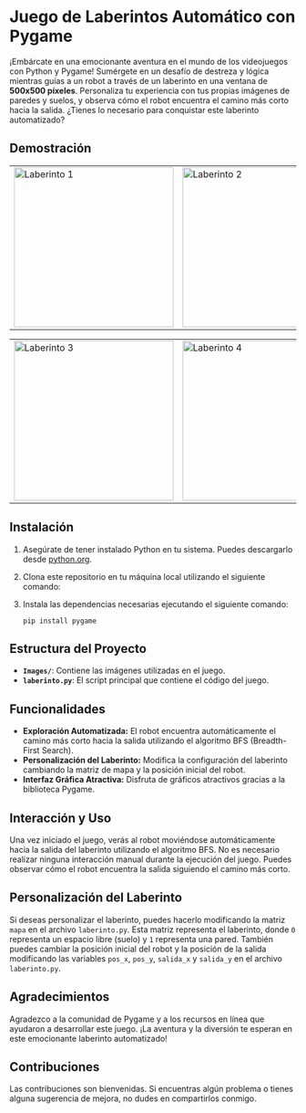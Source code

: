 # Juego de Laberintos Automático con Pygame

¡Embárcate en una emocionante aventura en el mundo de los videojuegos con Python y Pygame! Sumérgete en un desafío de destreza y lógica mientras guías a un robot a través de un laberinto en una ventana de **500x500 píxeles**. Personaliza tu experiencia con tus propias imágenes de paredes y suelos, y observa cómo el robot encuentra el camino más corto hacia la salida. ¿Tienes lo necesario para conquistar este laberinto automatizado?

## Demostración

<table>
  <tr>
    <td><img src="https://github.com/santiagolassog/Juego-de-Laberintos-Automatico-con-Pygame/assets/27078128/584dcd91-5326-451b-8611-dc078e986dac" alt="Laberinto 1" width="280"></td>
    <td><img src="https://github.com/santiagolassog/Juego-de-Laberintos-Automatico-con-Pygame/assets/27078128/5e816e6a-2230-4914-b45c-67185c68e0c0" alt="Laberinto 2" width="280"></td>
  </tr>
</table>

<table>
  <tr>
    <td><img src="https://github.com/santiagolassog/Juego-de-Laberintos-Automatico-con-Pygame/assets/27078128/f305a264-00fd-492d-886f-f6046c273eff" alt="Laberinto 3" width="280"></td>
    <td><img src="https://github.com/santiagolassog/Juego-de-Laberintos-Automatico-con-Pygame/assets/27078128/0b69a650-6ba2-4944-9b6e-74f1e0a804c5" alt="Laberinto 4" width="280"></td>
  </tr>
</table>

## Instalación

1. Asegúrate de tener instalado Python en tu sistema. Puedes descargarlo desde [python.org](https://www.python.org/downloads/).
2. Clona este repositorio en tu máquina local utilizando el siguiente comando:
3. Instala las dependencias necesarias ejecutando el siguiente comando:

    ```
    pip install pygame
    ```

## Estructura del Proyecto

- **`Images/`**: Contiene las imágenes utilizadas en el juego.
- **`laberinto.py`**: El script principal que contiene el código del juego.
  
## Funcionalidades

- **Exploración Automatizada:** El robot encuentra automáticamente el camino más corto hacia la salida utilizando el algoritmo BFS (Breadth-First Search).
- **Personalización del Laberinto:** Modifica la configuración del laberinto cambiando la matriz de mapa y la posición inicial del robot.
- **Interfaz Gráfica Atractiva:** Disfruta de gráficos atractivos gracias a la biblioteca Pygame.

## Interacción y Uso

Una vez iniciado el juego, verás al robot moviéndose automáticamente hacia la salida del laberinto utilizando el algoritmo BFS.
No es necesario realizar ninguna interacción manual durante la ejecución del juego. Puedes observar cómo el robot encuentra la salida siguiendo el camino más corto.

## Personalización del Laberinto

Si deseas personalizar el laberinto, puedes hacerlo modificando la matriz `mapa` en el archivo `laberinto.py`. Esta matriz representa el laberinto, donde `0` representa un espacio libre (suelo) y `1` representa una pared.
También puedes cambiar la posición inicial del robot y la posición de la salida modificando las variables `pos_x`, `pos_y`, `salida_x` y `salida_y` en el archivo `laberinto.py`.

## Agradecimientos

Agradezco a la comunidad de Pygame y a los recursos en línea que ayudaron a desarrollar este juego. ¡La aventura y la diversión te esperan en este emocionante laberinto automatizado!

## Contribuciones

Las contribuciones son bienvenidas. Si encuentras algún problema o tienes alguna sugerencia de mejora, no dudes en compartirlos conmigo.
